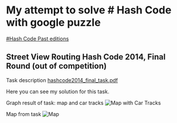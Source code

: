 # My attempt to solve # Hash Code with google puzzle
[#Hash Code Past editions](https://hashcode.withgoogle.com/past_editions.html)
## Street View Routing Hash Code 2014, Final Round (out of competition)


Task description [hashcode2014_final_task.pdf](https://hashcode.withgoogle.com/2014/tasks/hashcode2014_final_task.pdf) 

Here you can see my solution for this task.

Graph result of task: map and car tracks
![Map with Car Tracks](https://cdn.rawgit.com/ivanmakhnyk/StreetViewRouting-HashCode/master/cars.svg "Map with Car Tracks")


Map from task
![Map](https://cdn.rawgit.com/ivanmakhnyk/StreetViewRouting-HashCode/master/map.svg "Map")